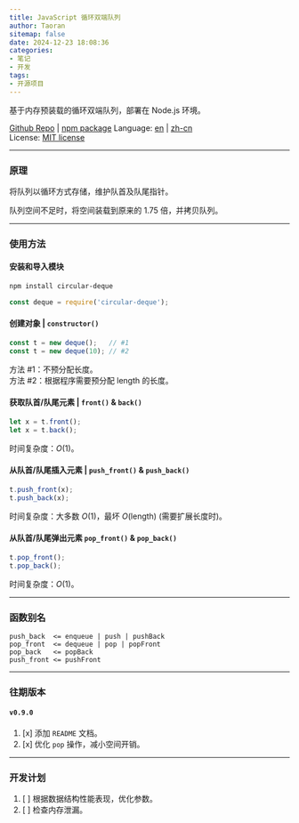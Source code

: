 ```yaml
---
title: JavaScript 循环双端队列
author: Taoran
sitemap: false
date: 2024-12-23 18:08:36
categories: 
- 笔记
- 开发
tags: 
- 开源项目
---
```


基于内存预装载的循环双端队列，部署在 Node.js 环境。

[Github Repo](https://github.com/Taoran-01/JS-Circular-Deque) | [npm package](https://www.npmjs.com/package/circular-deque)
Language: [en](https://github.com/Taoran-01/JS-Circular-Deque) | [zh-cn](./)  
License: [MIT license](https://github.com/Taoran-01/JS-Circular-Deque?tab=MIT-1-ov-file)

---
### 原理
将队列以循环方式存储，维护队首及队尾指针。

队列空间不足时，将空间装载到原来的 $1.75$ 倍，并拷贝队列。

---
### 使用方法
#### 安装和导入模块
``` bash
npm install circular-deque
```
``` javascript
const deque = require('circular-deque');
```
#### 创建对象 | `constructor()`
``` javascript
const t = new deque();   // #1
const t = new deque(10); // #2
```
方法 #1：不预分配长度。  
方法 #2：根据程序需要预分配 $\text{length}$ 的长度。
#### 获取队首/队尾元素 | `front()` & `back()`
``` javascript
let x = t.front();
let x = t.back();
```
时间复杂度：$O(1)$。
#### 从队首/队尾插入元素 | `push_front()` & `push_back()`
```javascript
t.push_front(x);
t.push_back(x);
```
时间复杂度：大多数 $O(1)$，最坏 $O(\text{length})$ (需要扩展长度时)。
#### 从队首/队尾弹出元素 `pop_front()` & `pop_back()`
```javascript
t.pop_front();
t.pop_back();
```
时间复杂度：$O(1)$。

---
### 函数别名
```
push_back  <= enqueue | push | pushBack
pop_front  <= dequeue | pop | popFront
pop_back   <= popBack
push_front <= pushFront
```

---
### 往期版本
#### `v0.9.0`
1. [x] 添加 `README` 文档。
2. [x] 优化 `pop` 操作，减小空间开销。

---
### 开发计划
1. [ ] 根据数据结构性能表现，优化参数。
2. [ ] 检查内存泄漏。
